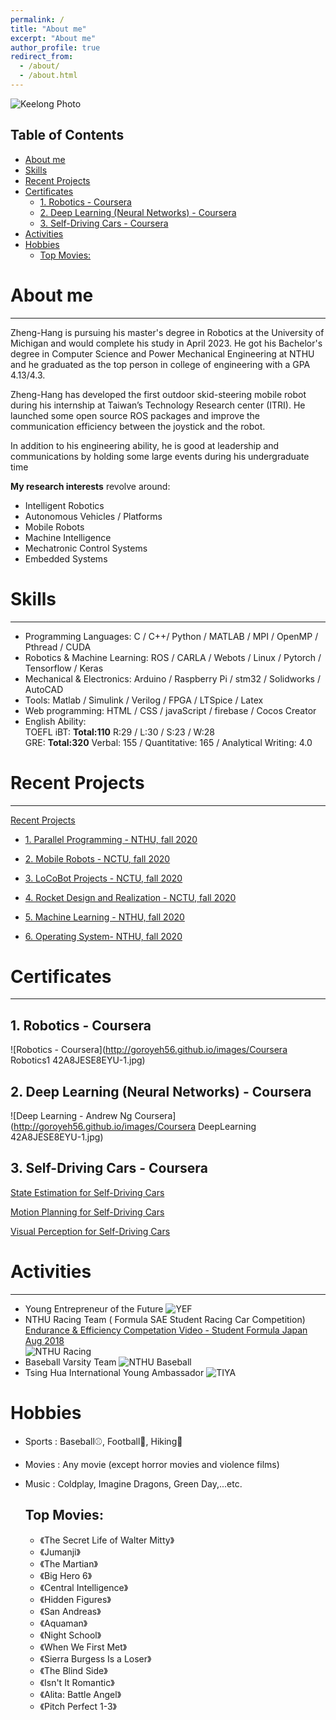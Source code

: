 ```yaml
---
permalink: /
title: "About me"
excerpt: "About me"
author_profile: true
redirect_from: 
  - /about/
  - /about.html
---
```


<!-- Global site tag (gtag.js) - Google Analytics -->
<script async src="https://www.googletagmanager.com/gtag/js?id=G-QLJV6N35GZ"></script>
<script>
  window.dataLayer = window.dataLayer || [];
  function gtag(){dataLayer.push(arguments);}
  gtag('js', new Date());

  gtag('config', 'G-QLJV6N35GZ');
</script>



<!-- My photo in Denmark -->
<!-- ![Top Photo(Denmark)]() -->
<!-- keelong -->
![Keelong Photo](http://goroyeh56.github.io/images/Keelong.jpg)

## Table of Contents  
- [About me](#about-me)
- [Skills](#skills)
- [Recent Projects](#recent-projects)
- [Certificates](#certificates)
  * [1. Robotics - Coursera](#1-robotics---coursera)
  * [2. Deep Learning (Neural Networks) - Coursera](#2-deep-learning--neural-networks----coursera)
  * [3. Self-Driving Cars - Coursera](#3-self-driving-cars---coursera)
- [Activities](#activities)
- [Hobbies](#hobbies)
  * [Top Movies:](#top-movies-) 
<!-- <small><i><a href='http://ecotrust-canada.github.io/markdown-toc/'>Table of contents generated with markdown-toc</a></i></small> -->


# About me
---

Zheng-Hang is pursuing his master's degree in Robotics at the University of Michigan and would complete his study in April 2023. He got his Bachelor's degree in Computer Science and Power Mechanical Engineering at NTHU and he graduated as the top person in college of engineering with a GPA 4.13/4.3.

Zheng-Hang has developed the first outdoor skid-steering mobile robot during his internship at Taiwan’s Technology Research center (ITRI). He launched some open source ROS packages and improve the communication efficiency between the joystick and the robot.

In addition to his engineering ability, he is good at leadership and communications by holding some large events during his undergraduate time




<!-- 
Hello, my name is Goro Yeh and I'm from [Hsinchu, Taiwan](https://www.google.com/maps/place/%E6%96%B0%E7%AB%B9%E5%B8%82%E6%96%B0%E7%AB%B9/@24.6293865,120.6178652,10z/data=!4m5!3m4!1s0x346835db1a4b4b11:0xd409dcbcb5d33b0c!8m2!3d24.8138287!4d120.9674798).

I am enthusiastic about **robotics** and **software engineering**.

I'm currently pursuing my Master's degree in Robotics at the University of Michigan, Ann Arbor.
I got my Bachelor's degree in Computer Science and Power Mechanical Engineering at [National Tsing Hua University](http://nthu-en.site.nthu.edu.tw/).

[NTHU CS](http://dcs-en.site.nthu.edu.tw/index.php)  
[NTHU PME](http://www.pme.nthu.edu.tw/index.php?Lang=en)  

I also had the certificate of  Space Technology and Engineering Program.🚀  
<!-- Certificate scanned -->
<!-- [Space Technology and Engineering Program](http://curricul.site.nthu.edu.tw/p/406-1208-156303,r1433.php?Lang=zh-tw) --> 

**My research interests** revolve around:  
* Intelligent Robotics
* Autonomous Vehicles / Platforms
* Mobile Robots
* Machine Intelligence
* Mechatronic Control Systems
* Embedded Systems


# Skills  
---
* Programming Languages: C / C++/ Python / MATLAB / MPI / OpenMP / Pthread / CUDA  
* Robotics & Machine Learning: ROS / CARLA / Webots / Linux / Pytorch / Tensorflow / Keras  
* Mechanical & Electronics: Arduino / Raspberry Pi / stm32 / Solidworks / AutoCAD  
* Tools: Matlab / Simulink / Verilog / FPGA / LTSpice / Latex  
* Web programming: HTML / CSS / javaScript / firebase / Cocos Creator  
* English Ability:   
TOEFL iBT: **Total:110** R:29 / L:30 / S:23 / W:28   
GRE: **Total:320** Verbal: 155 / Quantitative: 165 / Analytical Writing: 4.0



# Recent Projects
---

[Recent Projects](https://goroyeh56.github.io/recent_projects/)
<!-- ## 1. Parallel Programming - NTHU, fall 2020 -->
* [1. Parallel Programming - NTHU, fall 2020](https://goroyeh56.github.io/projects/ParallelProgramming/)  
<!-- ## 2. Mobile Robots - NCTU, fall 2020 -->
* [2. Mobile Robots - NCTU, fall 2020](https://goroyeh56.github.io/projects/MobileRobots/)   
<!-- ## 3. LoCoBot Projects - NCTU, fall 2020 -->
* [3. LoCoBot Projects - NCTU, fall 2020](https://goroyeh56.github.io/projects/LoCoBot_Projects/)   
<!-- ## 4. Rocket Design and Realization - NCTU, fall 2020 -->
* [4. Rocket Design and Realization - NCTU, fall 2020](https://goroyeh56.github.io/projects/RocketDesign/)    
<!-- ## 5. Machine Learning - NTHU, fall 2020 -->
* [5. Machine Learning - NTHU, fall 2020](https://goroyeh56.github.io/projects/MachineLearning/)  
<!-- ## 6. Operating System- NTHU, fall 2020  -->
* [6. Operating System- NTHU, fall 2020 ](https://goroyeh56.github.io/projects/OperatingSystem/)  

# Certificates 
---
## 1. Robotics - Coursera

![Robotics - Coursera](http://goroyeh56.github.io/images/Coursera Robotics1 42A8JESE8EYU-1.jpg)

## 2. Deep Learning (Neural Networks) - Coursera

![Deep Learning - Andrew Ng Coursera](http://goroyeh56.github.io/images/Coursera DeepLearning 42A8JESE8EYU-1.jpg)

## 3. Self-Driving Cars - Coursera

[State Estimation for Self-Driving Cars](https://www.coursera.org/account/accomplishments/certificate/MA7KBUP6BXJX)

[Motion Planning for Self-Driving Cars](https://www.coursera.org/account/accomplishments/certificate/LVXVJC75AM94)

[Visual Perception for Self-Driving Cars](https://www.coursera.org/account/accomplishments/certificate/4MQM5WULYH4Y)
<!-- ## 3. Basics Computer Vision - Nvidia course -->

<!-- ![Nvidia Computer Vision](http://goroyeh56.github.io/images/nvidia.jpg) -->


<!-- ## Work Experience
### Industrial Technology Research Institute
Position:  Robotics Intern
Time:      July 2020 ~ Present -->

# Activities
---
* Young Entrepreneur of the Future
![YEF](http://goroyeh56.github.io/images/yef_elevator_pitch.png)
* NTHU Racing Team ( Formula SAE Student Racing Car Competition)
[Endurance & Efficiency Competation Video - Student Formula Japan Aug 2018](https://www.youtube.com/watch?v=JS7NHp7nEl4)  
![NTHU Racing](http://goroyeh56.github.io/images/racing2.jpg)
* Baseball Varsity Team
![NTHU Baseball](http://goroyeh56.github.io/images/swing.JPG)
* Tsing Hua International Young Ambassador
![TIYA](http://goroyeh56.github.io/images/tiya.jpg)

# Hobbies

* Sports : Baseball⚾, Football🏈, Hiking🗻
* Movies : Any movie (except horror movies and violence films)
* Music : Coldplay, Imagine Dragons, Green Day,...etc.


  ## Top Movies:
  * 《The Secret Life of Walter Mitty》
  * 《Jumanji》
  * 《The Martian》
  * 《Big Hero 6》
  * 《Central Intelligence》
  * 《Hidden Figures》
  * 《San Andreas》
  * 《Aquaman》
  * 《Night School》
  * 《When We First Met》
  * 《Sierra Burgess Is a Loser》
  * 《The Blind Side》
  * 《Isn't It Romantic》
  * 《Alita: Battle Angel》
  * 《Pitch Perfect 1-3》  


